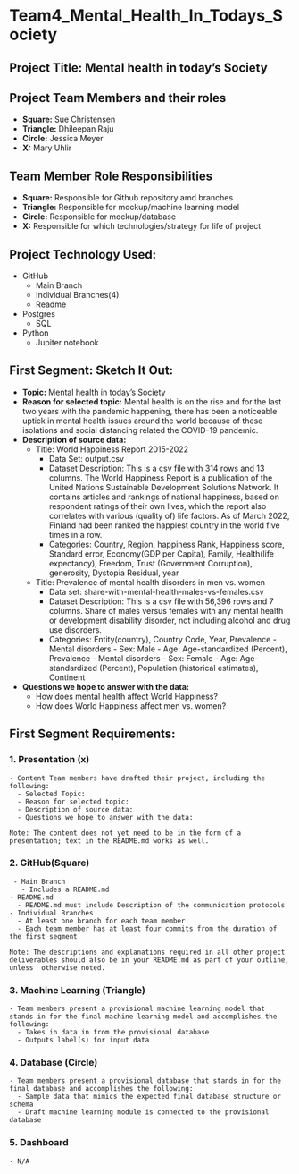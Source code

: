 # Team4_Mental_Health_In_Todays_Society

## Project Title: Mental health in today’s Society

## Project Team Members and their roles
- <b>Square:</b> Sue Christensen
- <b>Triangle:</b> Dhileepan Raju
- <b>Circle:</b> Jessica Meyer
- <b>X:</b> Mary Uhlir

## Team Member Role Responsibilities
- <b>Square:</b> Responsible for Github repository amd branches
- <b>Triangle:</b> Responsible for mockup/machine learning model
- <b>Circle:</b> Responsible for mockup/database
- <b>X:</b> Responsible for which technologies/strategy for life of project

## Project Technology Used:

- GitHub
    - Main Branch
    - Individual Branches(4)
    - Readme
- Postgres
    - SQL
- Python
    - Jupiter notebook

## First Segment: Sketch It Out:
- <b>Topic:</b> Mental health in today’s Society
- <b>Reason for selected topic:</b> Mental health is on the rise and for the last two years with the pandemic happening, there has been a noticeable uptick in mental health issues around the world because of these isolations and social distancing related the COVID-19 pandemic.
- <b>Description of source data:</b> 
    - Title: World Happiness Report 2015-2022
        - Data Set: output.csv
        - Dataset Description: This is a csv file with 314 rows and 13 columns. The World Happiness Report is a publication of the United Nations Sustainable Development Solutions Network. It contains articles and rankings of national happiness, based on respondent ratings of their own lives, which the report also correlates with various (quality of) life factors. As of March 2022, Finland had been ranked the happiest country in the world five times in a row.
        - Categories: Country, Region, happiness Rank, Happiness score, Standard error, Economy(GDP per Capita), Family, Health(life expectancy), Freedom, Trust (Government Corruption), generosity, Dystopia Residual, year
    - Title: Prevalence of mental health disorders in men vs. women
        - Data set: share-with-mental-health-males-vs-females.csv
        - Dataset Description: This is a csv file with 56,396 rows and 7 columns. Share of males versus females with any mental health or development disability disorder, not including alcohol and drug use disorders.
        - Categories: Entity(country), Country Code, Year, Prevalence - Mental disorders - Sex: Male - Age: Age-standardized (Percent), Prevalence - Mental disorders - Sex: Female - Age: Age-standardized (Percent), Population (historical estimates), Continent
- <b>Questions we hope to answer with the data:</b>
    - How does mental health affect World Happiness?
    - How does World Happiness affect men vs. women?

## First Segment Requirements:
### 1.	Presentation (x)

    - Content Team members have drafted their project, including the following:
      - Selected Topic:
      - Reason for selected topic:
      - Description of source data:
      - Questions we hope to answer with the data:

    Note: The content does not yet need to be in the form of a presentation; text in the README.md works as well. 

### 2.	GitHub(Square) 
     - Main Branch
       - Includes a README.md
    - README.md 
      - README.md must include Description of the communication protocols
    - Individual Branches
      - At least one branch for each team member 
      - Each team member has at least four commits from the duration of the first segment

    Note: The descriptions and explanations required in all other project deliverables should also be in your README.md as part of your outline, unless  otherwise noted.

### 3.	Machine Learning (Triangle) 
    - Team members present a provisional machine learning model that stands in for the final machine learning model and accomplishes the following:
      - Takes in data in from the provisional database 
      - Outputs label(s) for input data

### 4.	Database (Circle)
    - Team members present a provisional database that stands in for the final database and accomplishes the following:
      - Sample data that mimics the expected final database structure or schema 
      - Draft machine learning module is connected to the provisional database

### 5.	Dashboard
    - N/A

